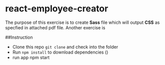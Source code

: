 

# react-employee-creator


The purpose of this exercise is to create **Sass** file which will output **CSS** as specfied in attached pdf file. Another exercise is 

##Instruction

- Clone this repo ```git clone``` and check into the folder 
- Run ```npm install``` to download dependencies ()
- run app  npm start
